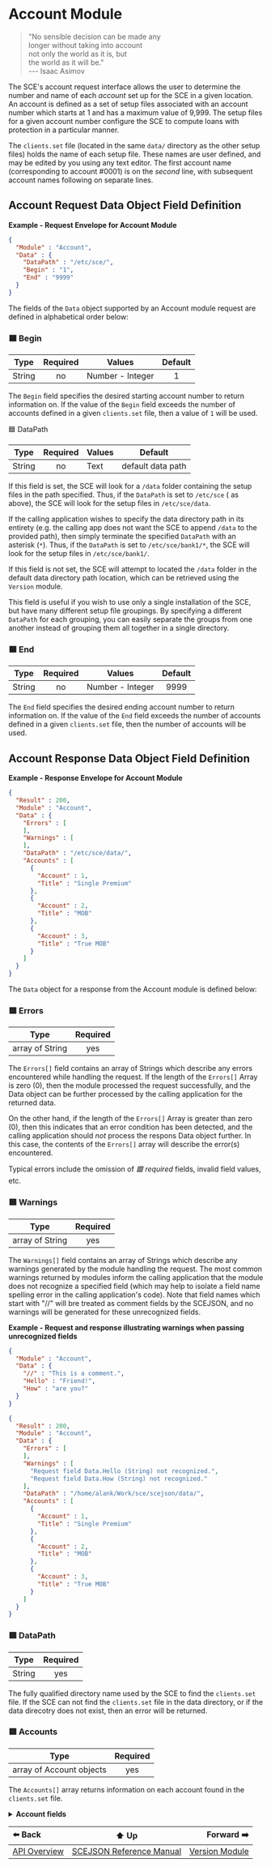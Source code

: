 # Account Module

> "No sensible decision can be made any  
>  longer without taking into account  
>  not only the world as it is, but  
>  the world as it will be."  
>  --- Isaac Asimov

The SCE's account request interface allows the user to determine the number and
name of each *account* set up for the SCE in a given location. An account is
defined as a set of setup files associated with an account number which starts
at 1 and has a maximum value of 9,999. The setup files for a given account
number configure the SCE to compute loans with protection in a particular
manner.

The `clients.set` file (located in the same `data/` directory
as the other setup files) holds the name of each setup file. These names
are user defined, and may be edited by you using any text editor. The
first account name (corresponding to account #0001) is on the *second*
line, with subsequent account names following on separate lines.

## Account Request Data Object Field Definition

**Example - Request Envelope for Account Module**

```json
{
  "Module" : "Account",
  "Data" : {
    "DataPath" : "/etc/sce/",
    "Begin" : "1",
    "End" : "9999"
  }
}
```

The fields of the `Data` object supported by an Account module request are defined
in alphabetical order below:

### 🟦 Begin

| Type  | Required | Values | Default |
| :---: |   :---:  |  ---   |  :---:  |
| String | no | Number - Integer | 1 |

The `Begin` field specifies the desired starting account number to return
information on. If the value of the `Begin` field exceeds the number of accounts
defined in a given `clients.set` file, then a value of `1` will be used.

🟦 DataPath

| Type  | Required | Values | Default |
| :---: |   :---:  |  ---   |  :---:  |
| String | no | Text | default data path |

If this field is set, the SCE will look for a `/data` folder containing the
setup files in the path specified. Thus, if the `DataPath` is set to `/etc/sce`
( as above), the SCE will look for the setup files in `/etc/sce/data`.

If the calling application wishes to specify the data directory path in its
entirety (e.g. the calling app does not want the SCE to append `/data` to the
provided path), then simply terminate the specified `DataPath` with an asterisk
(`*`). Thus, if the `DataPath` is set to `/etc/sce/bank1/*`, the SCE will look for
the setup files in `/etc/sce/bank1/`.

If this field is not set, the SCE will attempt to located the `/data` folder in
the default data directory path location, which can be retrieved using the
`Version` module.

This field is useful if you wish to use only a single installation of the SCE,
but have many different setup file groupings. By specifying a different
`DataPath` for each grouping, you can easily separate the groups from one
another instead of grouping them all together in a single directory.

### 🟦 End

| Type  | Required | Values | Default |
| :---: |   :---:  |  ---   |  :---:  |
| String | no | Number - Integer | 9999 |

The `End` field specifies the desired ending account number to return
information on. If the value of the `End` field exceeds the number of accounts
defined in a given `clients.set` file, then the number of accounts will be used.

## Account Response Data Object Field Definition

**Example - Response Envelope for Account Module**

```json
{
  "Result" : 200,
  "Module" : "Account",
  "Data" : {
    "Errors" : [
    ],
    "Warnings" : [
    ],
    "DataPath" : "/etc/sce/data/",
    "Accounts" : [
      {
        "Account" : 1,
        "Title" : "Single Premium"
      },
      {
        "Account" : 2,
        "Title" : "MOB"
      },
      {
        "Account" : 3,
        "Title" : "True MOB"
      }
    ]
  }
}
```

The `Data` object for a response from the Account module is defined below:

### 🟥 Errors

| Type  | Required |
| :---: |   :---:  |
| array of String | yes |


The `Errors[]` field contains an array of Strings which describe any errors encountered
while handling the request. If the length of the `Errors[]` Array is zero (0), then the
module processed the request successfully, and the Data object can be further processed
by the calling application for the returned data.

On the other hand, if the length of the `Errors[]` Array is greater than zero (0), then
this indicates that an error condition has been detected, and the calling application
should *not* process the respons Data object further. In this case, the contents of the
`Errors[]` array will describe the error(s) encountered.

Typical errors include the omission of *🟥 required* fields, invalid field values, etc.

### 🟥 Warnings

| Type  | Required |
| :---: |   :---:  |
| array of String | yes |


The `Warnings[]` field contains an array of Strings which describe any warnings generated
by the module handling the request. The most common warnings returned by modules inform
the calling application that the module does not recognize a specified field (which may
help to isolate a field name spelling error in the calling application's code). Note that
field names which start with "//" will bre treated as comment fields by the SCEJSON, and
no warnings will be generated for these unrecognized fields.

**Example - Request and response illustrating warnings when passing unrecognized fields**
```json
{
  "Module" : "Account",
  "Data" : {
    "//" : "This is a comment.",
    "Hello" : "Friend!",
    "How" : "are you?"
  }
}
```

```json
{
  "Result" : 200,
  "Module" : "Account",
  "Data" : {
    "Errors" : [
    ],
    "Warnings" : [
      "Request field Data.Hello (String) not recognized.",
      "Request field Data.How (String) not recognized."
    ],
    "DataPath" : "/home/alank/Work/sce/scejson/data/",
    "Accounts" : [
      {
        "Account" : 1,
        "Title" : "Single Premium"
      },
      {
        "Account" : 2,
        "Title" : "MOB"
      },
      {
        "Account" : 3,
        "Title" : "True MOB"
      }
    ]
  }
}   
```

### 🟥 DataPath

| Type  | Required |
| :---: |   :---:  |
| String | yes |

The fully qualified directory name used by the SCE to find the `clients.set`
file. If the SCE can not find the `clients.set` file in the data directory,
or if the data direcotry does not exist, then an error will be returned.

### 🟥 Accounts

| Type  | Required |
| :---: |   :---:  |
| array of Account objects | yes |

The `Accounts[]` array returns information on each account found in the
`clients.set` file.

<details>
<summary><b>Account fields</b></summary>

---

🟥 **Account.Account**

| Type  | Required | Values |
| :---: |   :---:  |  ---   |
| String | yes | Number - Integer |

Discloses the account number associated with this account.

🟥 **Account.Title**

| Type  | Required | Values |
| :---: |   :---:  |  ---   |
| String | yes | Text |

Holds the title of this account.

---

</details>

| ⬅️ Back | ⬆️ Up | Forward ➡️ |
| :--- | :---: | ---: |
| [API Overview](api-overview.md) | [SCEJSON Reference Manual](README.md) | [Version Module](module-version.md) |
